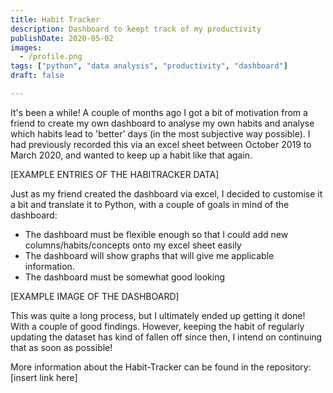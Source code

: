 ```yaml
---
title: Habit Tracker
description: Dashboard to keept track of my productivity 
publishDate: 2020-05-02
images:
  - /profile.png
tags: ["python", "data analysis", "productivity", "dashboard"]
draft: false

---
```

It's been a while! A couple of months ago I got a bit of motivation from a friend to create my own dashboard to analyse my own habits and analyse which habits lead to 'better' days (in the most subjective way possible). I had previously recorded this via an excel sheet between October 2019 to March 2020, and wanted to keep up a habit like that again. 

[EXAMPLE ENTRIES OF THE HABITRACKER DATA]

Just as my friend created the dashboard via excel, I decided to customise it a bit and translate it to Python, with a couple of goals in mind of the dashboard:

- The dashboard must be flexible enough so that I could add new columns/habits/concepts onto my excel sheet easily
- The dashboard will show graphs that will give me applicable information. 
- The dashboard must be somewhat good looking

[EXAMPLE IMAGE OF THE DASHBOARD]

This was quite a long process, but I ultimately ended up getting it done! With a couple of good findings. However, keeping the habit of regularly updating the dataset has kind of fallen off since then, I intend on continuing that as soon as possible!

More information about the Habit-Tracker can be found in the repository: [insert link here]